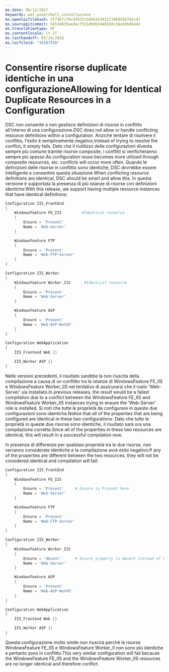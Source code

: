 ```yaml
---
ms.date: 06/12/2017
keywords: wmf,powershell,installazione
ms.openlocfilehash: 3f73b7cf0cdf033cbd561b3412734692bb7decd7
ms.sourcegitcommit: 54534635eedacf531d8d6344019dc16a50b8b441
ms.translationtype: HT
ms.contentlocale: it-IT
ms.lasthandoff: 05/16/2018
ms.locfileid: "34187538"
---
```

# <a name="allowing-for-identical-duplicate-resources-in-a-configuration"></a><span data-ttu-id="28c4b-102">Consentire risorse duplicate identiche in una configurazione</span><span class="sxs-lookup"><span data-stu-id="28c4b-102">Allowing for Identical Duplicate Resources in a Configuration</span></span>

<span data-ttu-id="28c4b-103">DSC non consente o non gestisce definizioni di risorse in conflitto all'interno di una configurazione.</span><span class="sxs-lookup"><span data-stu-id="28c4b-103">DSC does not allow or handle conflicting resource definitions within a configuration.</span></span> <span data-ttu-id="28c4b-104">Anziché tentare di risolvere il conflitto, l'esito è semplicemente negativo.</span><span class="sxs-lookup"><span data-stu-id="28c4b-104">Instead of trying to resolve the conflict, it simply fails.</span></span> <span data-ttu-id="28c4b-105">Dato che il riutilizzo delle configurazioni diventa sempre più comune tramite risorse composite, i conflitti si verificheranno sempre più spesso.</span><span class="sxs-lookup"><span data-stu-id="28c4b-105">As configuration reuse becomes more utilized through composite resources, etc. conflicts will occur more often.</span></span> <span data-ttu-id="28c4b-106">Quando le definizioni delle risorse in conflitto sono identiche, DSC dovrebbe essere intelligente e consentire questa situazione.</span><span class="sxs-lookup"><span data-stu-id="28c4b-106">When conflicting resource definitions are identical, DSC should be smart and allow this.</span></span> <span data-ttu-id="28c4b-107">In questa versione è supportata la presenza di più istanze di risorse con definizioni identiche:</span><span class="sxs-lookup"><span data-stu-id="28c4b-107">With this release, we support having multiple resource instances that have identical definitions:</span></span>

```powershell
Configuration IIS_FrontEnd
{
    WindowsFeature FE_IIS         #Identical resource
    {
        Ensure = 'Present'
        Name = 'Web-Server'
    }

    WindowsFeature FTP
    {
        Ensure = 'Present'
        Name = 'Web-FTP-Server'
    }
}

Configuration IIS_Worker
{
    WindowsFeature Worker_IIS      #Identical resource
    {
        Ensure = 'Present'
        Name = 'Web-Server'
    }

    WindowsFeature ASP
    {
        Ensure = 'Present'
        Name = 'Web-ASP-Net45'
    }
}

Configuration WebApplication
{
    IIS_Frontend Web {}

    IIS_Worker ASP {}
}
```

<span data-ttu-id="28c4b-108">Nelle versioni precedenti, il risultato sarebbe la non riuscita della compilazione a causa di un conflitto tra le istanze di WindowsFeature FE_IIS e WindowsFeature Worker_IIS nel tentativo di assicurarsi che il ruolo 'Web-Server' sia installato.</span><span class="sxs-lookup"><span data-stu-id="28c4b-108">In previous releases, the result would be a failed compilation due to a conflict between the WindowsFeature FE_IIS and WindowsFeature Worker_IIS instances trying to ensure the 'Web-Server' role is installed.</span></span> <span data-ttu-id="28c4b-109">Si noti che *tutte* le proprietà da configurare in queste due configurazioni sono identiche.</span><span class="sxs-lookup"><span data-stu-id="28c4b-109">Notice that *all* of the properties that are being configured are identical in these two configurations.</span></span> <span data-ttu-id="28c4b-110">Dato che *tutte* le proprietà in queste due risorse sono identiche, il risultato sarà ora una compilazione corretta.</span><span class="sxs-lookup"><span data-stu-id="28c4b-110">Since *all* of the properties in these two resources are identical, this will result in a successful compilation now.</span></span>

<span data-ttu-id="28c4b-111">In presenza di differenze per qualsiasi proprietà tra le due risorse, non verranno considerate identiche e la compilazione avrà esito negativo:</span><span class="sxs-lookup"><span data-stu-id="28c4b-111">If any of the properties are different between the two resources, they will not be considered identical and compilation will fail:</span></span>

```powershell
Configuration IIS_FrontEnd
{
    WindowsFeature FE_IIS
    {
        Ensure = 'Present'     # Ensure is Present here
        Name = 'Web-Server'
    }

    WindowsFeature FTP
    {
        Ensure = 'Present'
        Name = 'Web-FTP-Server'
    }
}

Configuration IIS_Worker
{
    WindowsFeature Worker_IIS
    {
        Ensure = 'Absent'      # Ensure property is Absent instead of Present
        Name = 'Web-Server'
    }

    WindowsFeature ASP
    {
        Ensure = 'Present'
        Name = 'Web-ASP-Net45'
    }
}

Configuration WebApplication
{
    IIS_Frontend Web {}

    IIS_Worker ASP {}
}
```

<span data-ttu-id="28c4b-112">Questa configurazione molto simile non riuscirà perché le risorse WindowsFeature FE_IIS e WindowsFeature Worker_II non sono più identiche e pertanto sono in conflitto.</span><span class="sxs-lookup"><span data-stu-id="28c4b-112">This very similar configuration will fail because the WindowsFeature FE_IIS and the WindowsFeature Worker_IIS resources are no longer identical and therefore conflict.</span></span>

